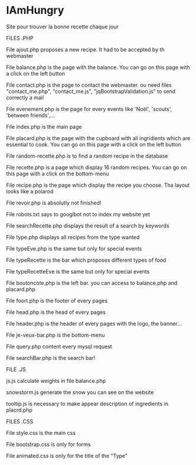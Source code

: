 IAmHungry
=========

Site pour trouver la bonne recette chaque jour


FILES .PHP

File ajout.php proposes a new recipe. It had to be accepted by th webmaster

File balance.php is the page with the balance. You can go on this page with a click on the left button

File contact.php is the page to contact the webmaster. ou need files "contact_me.php", "contact_me.js", "jqBootstrapValidation.js" to send correctly a mail

File evenement.php is the page for every events like 'Noël', 'scouts', 'between friends',...

File index.php is the main page

File placard.php is the page with the cupboard with all ingridients which are essential to cook. You can go on this page with a click on the left button

File random-recette.php is to find a random recipe in the database

File recette.php is a page which display 16 random recipes. You can go on this page with a click on the bottom-menu

File recipe.php is the page which display the recipe you choose. Tha layout looks like a polarod

File revoir.php is absolutly not finished!

File robots.txt says to googlbot not to index my website yet

File searchRecette.php displays the result of a search by keywords

File type.php displays all recipes from the type wanted

File typeEve.php is the same but only for special events

File typeRecette is the bar which proposes different types of food

File typeRecetteEve is the same but only for special events

File boutoncote.php is the left bar. you can access to balance.php and placard.php

File foort.php is the footer of every pages

File head.php is the head of every pages

File header.php is the header of every pages with the logo, the banner...

File je-veux-bar.php is the bottom-menu

File query.php content every mysql request

File searchBar.php is the search bar!


FILE .JS

js.js calculate weights in file balance.php

snowstorm.js generate the snow you can see on the website

tooltip.js is necessary to make appear description of ingredients in placrd.php


FILES .CSS

File style.css is the main css 

File bootstrap.css is only for forms

File animated.css is only for the title of the "Type"
